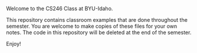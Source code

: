 Welcome to the CS246 Class at BYU-Idaho.  

This repository contains classroom examples that are done throughout the semester.
You are welcome to make copies of these files for your own notes. 
The code in this repository will be deleted at the end of the semester.

Enjoy!
